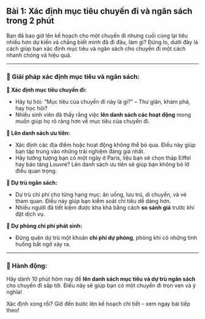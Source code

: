 ## Bài 1: Xác định mục tiêu chuyến đi và ngân sách trong 2 phút

Bạn đã bao giờ lên kế hoạch cho một chuyến đi nhưng cuối cùng lại tiêu nhiều hơn dự kiến và chẳng biết mình đã đi đâu, làm gì? Đừng lo, dưới đây là cách giúp bạn xác định mục tiêu và ngân sách cho chuyến đi một cách nhanh chóng và hiệu quả.

---

### 📌 Giải pháp xác định mục tiêu và ngân sách:

**🔹 Xác định mục tiêu chuyến đi:**
- Hãy tự hỏi: "Mục tiêu của chuyến đi này là gì?" – Thư giãn, khám phá, hay học hỏi?
- Nhiều sinh viên đã thấy rằng việc **lên danh sách các hoạt động** mong muốn giúp họ rõ ràng hơn về mục tiêu của chuyến đi.

**🔹 Lên danh sách ưu tiên:**
- Xác định các địa điểm hoặc hoạt động không thể bỏ qua. Điều này giúp bạn tập trung vào những trải nghiệm đáng giá nhất.
- Hãy tưởng tượng bạn có một ngày ở Paris, liệu bạn sẽ chọn tháp Eiffel hay bảo tàng Louvre? Lên danh sách ưu tiên sẽ giúp bạn không bỏ lỡ điều quan trọng.

**🔹 Dự trù ngân sách:**
- Dự trù chi phí cho từng hạng mục: ăn uống, lưu trú, di chuyển, và vé tham quan. Điều này giúp bạn kiểm soát chi tiêu dễ dàng hơn.
- Nhiều người đã tiết kiệm được kha khá bằng cách **so sánh giá** trước khi đặt dịch vụ.

**🔹 Dự phòng chi phí phát sinh:**
- Đừng quên dự trù một khoản **chi phí dự phòng**, phòng khi có những tình huống bất ngờ xảy ra.

---

### 🚀 Hành động:

Hãy dành 10 phút hôm nay để **lên danh sách mục tiêu và dự trù ngân sách** cho chuyến đi sắp tới. Điều này sẽ giúp bạn có một chuyến đi trọn vẹn và ý nghĩa!

Xác định xong rồi? Giờ đến bước lên kế hoạch chi tiết – xem ngay bài tiếp theo!